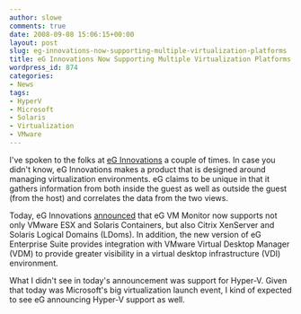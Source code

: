 ```yaml
---
author: slowe
comments: true
date: 2008-09-08 15:06:15+00:00
layout: post
slug: eg-innovations-now-supporting-multiple-virtualization-platforms
title: eG Innovations Now Supporting Multiple Virtualization Platforms
wordpress_id: 874
categories:
- News
tags:
- HyperV
- Microsoft
- Solaris
- Virtualization
- VMware
---
```


I've spoken to the folks at [eG Innovations](http://www.eginnovations.com/) a couple of times. In case you didn't know, eG Innovations makes a product that is designed around managing virtualization environments. eG claims to be unique in that it gathers information from both inside the guest as well as outside the guest (from the host) and correlates the data from the two views.

Today, eG Innovations [announced](http://www.eginnovations.com/web/news/8sept2008.htm) that eG VM Monitor now supports not only VMware ESX and Solaris Containers, but also Citrix XenServer and Solaris Logical Domains (LDoms). In addition, the new version of eG Enterprise Suite provides integration with VMware Virtual Desktop Manager (VDM) to provide greater visibility in a virtual desktop infrastructure (VDI) environment.

What I didn't see in today's announcement was support for Hyper-V. Given that today was Microsoft's big virtualization launch event, I kind of expected to see eG announcing Hyper-V support as well.
